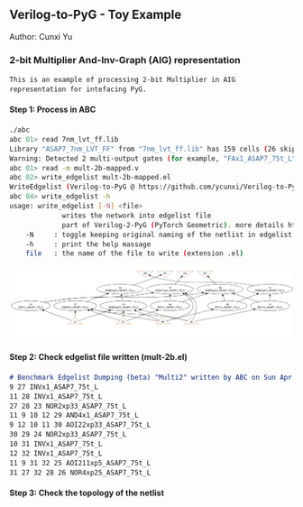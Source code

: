 ## Verilog-to-PyG - Toy Example

Author: Cunxi Yu

### 2-bit Multiplier And-Inv-Graph (AIG) representation

```markdown
This is an example of processing 2-bit Multiplier in AIG 
representation for intefacing PyG.
```

#### Step 1: Process in ABC

```bash
./abc 
abc 01> read 7nm_lvt_ff.lib 
Library "ASAP7_7nm_LVT_FF" from "7nm_lvt_ff.lib" has 159 cells (26 skipped: 23 seq; 0 tri-state; 3 no func; 0 dont_use).  Time =     0.70 sec
Warning: Detected 2 multi-output gates (for example, "FAx1_ASAP7_75t_L").
abc 01> read -m mult-2b-mapped.v 
abc 02> write_edgelist mult-2b-mapped.el
WriteEdgelist (Verilog-to-PyG @ https://github.com/ycunxi/Verilog-to-PyG) starts writing to mult-2b-mapped.el.
abc 04> write_edgelist -h
usage: write_edgelist [-N] <file>
	         writes the network into edgelist file
	         part of Verilog-2-PyG (PyTorch Geometric). more details https://github.com/ycunxi/Verilog-to-PyG 
	-N     : toggle keeping original naming of the netlist in edgelist (default=False)
	-h     : print the help massage
	file   : the name of the file to write (extension .el)
```
<img src="mult-2b-mapped-plot.jpg" alt="AIG of 2-b Multiplier" width="800" />

#### Step 2: Check edgelist file written (mult-2b.el)



```markdown
# Benchmark Edgelist Dumping (beta) "Multi2" written by ABC on Sun Apr 23 19:06:42 2023 (more at https://github.com/ycunxi/Verilog-to-PyG)
9 27 INVx1_ASAP7_75t_L
11 28 INVx1_ASAP7_75t_L
27 28 23 NOR2xp33_ASAP7_75t_L
11 9 10 12 29 AND4x1_ASAP7_75t_L
9 12 10 11 30 AOI22xp33_ASAP7_75t_L
30 29 24 NOR2xp33_ASAP7_75t_L
10 31 INVx1_ASAP7_75t_L
12 32 INVx1_ASAP7_75t_L
11 9 31 32 25 AOI211xp5_ASAP7_75t_L
31 27 32 28 26 NOR4xp25_ASAP7_75t_L
```

#### Step 3: Check the topology of the netlist
